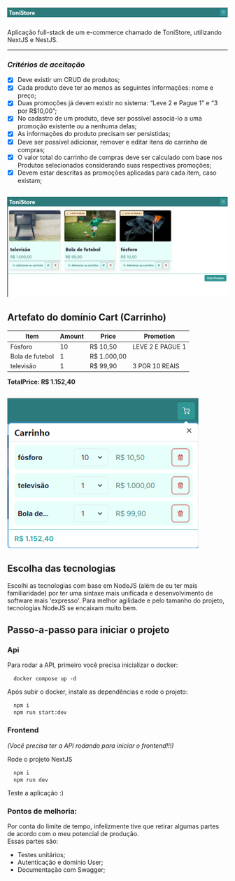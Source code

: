 # ![Navbar](assets/navbar.png)
Aplicação full-stack de um e-commerce chamado de ToniStore, utilizando NextJS e NestJS.

---

### _Critérios de aceitação_

- [x] Deve existir um CRUD de produtos;
- [x] Cada produto deve ter ao menos as seguintes informações: nome e preço;
- [x] Duas promoções já devem existir no sistema: “Leve 2 e Pague 1” e “3 por R$10,00”;
- [x] No cadastro de um produto, deve ser possível associá-lo a uma promoção existente ou a nenhuma delas;
- [x] As informações do produto precisam ser persistidas;
- [x] Deve ser possível adicionar, remover e editar itens do carrinho de compras;
- [x] O valor total do carrinho de compras deve ser calculado com base nos Produtos selecionados considerando suas respectivas promoções;
- [x] Devem estar descritas as promoções aplicadas para cada item, caso existam;

## ![Home Page](assets/page.png)

## Artefato do domínio Cart (Carrinho)

| Item            | Amount | Price       | Promotion        |
| --------------- | ------ | ----------- | ---------------- |
| Fósforo         | 10     | R$ 10,50    | LEVE 2 E PAGUE 1 |
| Bola de futebol | 1      | R$ 1.000,00 |                  |
| televisão       | 1      | R$ 99,90    | 3 POR 10 REAIS   |

**TotalPrice: R$ 1.152,40**

## ![Cart](assets/cart.png)

## Escolha das tecnologias

Escolhi as tecnologias com base em NodeJS (além de eu ter mais familiaridade) por ter uma sintaxe mais unificada e desenvolvimento de software mais 'expresso'. Para melhor agilidade e pelo tamanho do projeto, tecnologias NodeJS se encaixam muito bem.

## Passo-a-passo para iniciar o projeto

### Api

Para rodar a API, primeiro você precisa inicializar o docker:

```
  docker compose up -d
```

Após subir o docker, instale as dependências e rode o projeto:

```
  npm i
  npm run start:dev
```

### Frontend

_(Você precisa ter a API rodando para iniciar o frontend!!!)_

Rode o projeto NextJS

```
  npm i
  npm run dev
```

Teste a aplicação :)

### Pontos de melhoria:

Por conta do limite de tempo, infelizmente tive que retirar algumas partes de acordo com o meu potencial de produção.  
Essas partes são:

- Testes unitários;
- Autenticação e domínio User;
- Documentação com Swagger;
